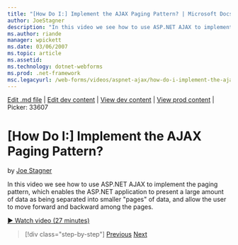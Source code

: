 ```yaml
---
title: "[How Do I:] Implement the AJAX Paging Pattern? | Microsoft Docs"
author: JoeStagner
description: "In this video we see how to use ASP.NET AJAX to implement the paging pattern, which enables the ASP.NET application to present a large amount of data as bein..."
ms.author: riande
manager: wpickett
ms.date: 03/06/2007
ms.topic: article
ms.assetid: 
ms.technology: dotnet-webforms
ms.prod: .net-framework
msc.legacyurl: /web-forms/videos/aspnet-ajax/how-do-i-implement-the-ajax-paging-pattern
---
```

[Edit .md file](C:\Projects\msc\dev\Msc.Www\Web.ASP\App_Data\github\web-forms\videos\aspnet-ajax\how-do-i-implement-the-ajax-paging-pattern.md) | [Edit dev content](http://www.aspdev.net/umbraco#/content/content/edit/26584) | [View dev content](http://docs.aspdev.net/tutorials/web-forms/videos/aspnet-ajax/how-do-i-implement-the-ajax-paging-pattern.html) | [View prod content](http://www.asp.net/web-forms/videos/aspnet-ajax/how-do-i-implement-the-ajax-paging-pattern) | Picker: 33607

[How Do I:] Implement the AJAX Paging Pattern?
====================
by [Joe Stagner](https://github.com/JoeStagner)

In this video we see how to use ASP.NET AJAX to implement the paging pattern, which enables the ASP.NET application to present a large amount of data as being separated into smaller "pages" of data, and allow the user to move forward and backward among the pages.

[&#9654; Watch video (27 minutes)](https://channel9.msdn.com/Blogs/ASP-NET-Site-Videos/how-do-i-implement-the-ajax-paging-pattern)

>[!div class="step-by-step"] [Previous](how-do-i-implement-the-predictive-fetch-pattern-for-ajax.md) [Next](how-do-i-implement-the-ajax-incremental-page-display-pattern.md)